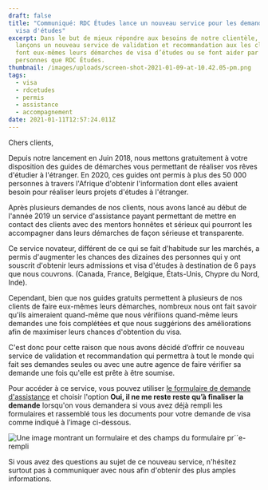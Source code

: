```yaml
---
draft: false
title: "Communiqué: RDC Études lance un nouveau service pour les demandeurs de
  visa d'études"
excerpt: Dans le but de mieux répondre aux besoins de notre clientèle, nous
  lançons un nouveau service de validation et recommandation aux les clients qui
  font eux-mêmes leurs démarches de visa d’études ou se font aider par d'autres
  personnes que RDC Études.
thumbnail: /images/uploads/screen-shot-2021-01-09-at-10.42.05-pm.png
tags:
  - visa
  - rdcetudes
  - permis
  - assistance
  - accompagnement
date: 2021-01-11T12:57:24.011Z
---
```

Chers clients,

Depuis notre lancement en Juin 2018, nous mettons gratuitement à votre disposition des guides de démarches vous permettant de réaliser vos rêves d'étudier à l'étranger. En 2020, ces guides ont permis à plus des 50 000 personnes à travers l'Afrique d'obtenir l'information dont elles avaient besoin pour réaliser leurs projets d'études à l'étranger.

Après plusieurs demandes de nos clients, nous avons lancé au début de l'année 2019 un service d'assistance payant permettant de mettre en contact des clients avec des mentors honnêtes et sérieux qui pourront les accompagner dans leurs démarches de façon sérieuse et transparente.

Ce service novateur, différent de ce qui se fait d'habitude sur les marchés, a permis d'augmenter les chances des dizaines des personnes qui y ont souscrit d'obtenir leurs admissions et visa d'études à destination de 6 pays que nous couvrons. (Canada, France, Belgique, États-Unis, Chypre du Nord, Inde).

Cependant, bien que nos guides gratuits permettent à plusieurs de nos clients de faire eux-mêmes leurs démarches, nombreux nous ont fait savoir qu'ils aimeraient quand-même que nous vérifiions quand-même leurs demandes une fois complétées et que nous suggérions des améliorations afin de maximiser leurs chances d'obtention du visa.

C'est donc pour cette raison que nous avons décidé d’offrir ce nouveau service de validation et recommandation qui permettra à tout le monde qui fait ses demandes seules ou avec une autre agence de faire vérifier sa demande une fois qu'elle est prête à être soumise.

Pour accéder à ce service, vous pouvez utiliser [le formulaire de demande d'assistance](/accompagnement) et choisir l'option **Oui, il ne me reste reste qu’à finaliser la demande** lorsqu'on vous demandera si vous avez déjà rempli les formulaires et rassemblé tous les documents pour votre demande de visa comme indiqué à l’image ci-dessous.

![Une image montrant un formulaire et des champs du formulaire pr´´e-rempli](/images/uploads/screen-shot-2021-01-09-at-6.03.12-pm.png "Étape pour service de validation et recommandation")

Si vous avez des questions au sujet de ce nouveau service, n'hésitez surtout pas à communiquer avec nous afin d'obtenir des plus amples informations.